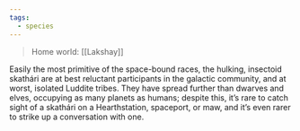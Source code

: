 ```yaml
---
tags:
  - species
---
```

>Home world: [[Lakshay]]

Easily the most primitive of the space-bound races, the hulking, insectoid skathári are at best reluctant participants in the galactic community, and at worst, isolated Luddite tribes. They have spread further than dwarves and elves, occupying as many planets as humans; despite this, it’s rare to catch sight of a skathári on a Hearthstation, spaceport, or maw, and it’s even rarer to strike up a conversation with one.